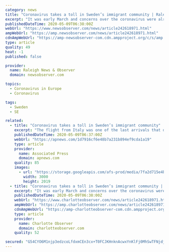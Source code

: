 ```yaml
---
category: news
title: "Coronavirus takes a toll in Sweden’s immigrant community | Raleigh News & Observer"
excerpt: "It was early March and concerns over the coronavirus were already present, but the couple, both coughing for the entire 45-minute journey, assured Khalaf they were healthy and just suffering from a change in the weather."
publishedDateTime: 2020-05-09T06:38:00Z
webUrl: "https://www.newsobserver.com/news/article242618971.html"
ampWebUrl: "https://amp.newsobserver.com/news/article242618971.html"
cdnAmpWebUrl: "https://amp-newsobserver-com.cdn.ampproject.org/c/s/amp.newsobserver.com/news/article242618971.html"
type: article
quality: 49
heat: -1
published: false

provider:
  name: Raleigh News & Observer
  domain: newsobserver.com

topics:
  - Coronavirus in Europe
  - Coronavirus

tags:
  - Sweden
  - SE

related:
  - title: "Coronavirus takes a toll in Sweden’s immigrant community"
    excerpt: "The flight from Italy was one of the last arrivals that day at the Stockholm airport. A Swedish couple in their 50s walked up and loaded their skis into Razzak"
    publishedDateTime: 2020-05-09T06:37:00Z
    webUrl: "https://apnews.com/1d7916cf6e48b7a231b894ef9cda1a19"
    type: article
    provider:
      name: Associated Press
      domain: apnews.com
    quality: 85
    images:
      - url: "https://storage.googleapis.com/afs-prod/media/7fa2d715e4bb461580da9fc8cb96895d/3000.jpeg"
        width: 3000
        height: 2019
  - title: "Coronavirus takes a toll in Sweden’s immigrant community | Charlotte Observer"
    excerpt: "It was early March and concerns over the coronavirus were already present, but the couple, both coughing for the entire 45-minute journey, assured Khalaf they were healthy and just suffering from a change in the weather."
    publishedDateTime: 2020-05-09T06:38:00Z
    webUrl: "https://www.charlotteobserver.com/news/article242618971.html"
    ampWebUrl: "https://amp.charlotteobserver.com/news/article242618971.html"
    cdnAmpWebUrl: "https://amp-charlotteobserver-com.cdn.ampproject.org/c/s/amp.charlotteobserver.com/news/article242618971.html"
    type: article
    provider:
      name: Charlotte Observer
      domain: charlotteobserver.com
    quality: 52

secured: "G54CYO6M1njp3edzcoLfdxmCEn3cx+T0FCJKHnknAcwxYnKlFj0MhSwTFNjdjLoCDQjDO6J2rmVWRwkmuGswld0juBy7W20NDgn6ihEswnAlqZEbtXXJgV3qgZrahLTg49pRoJjIA5PFBf3pz62b2FpXsU4ZmGEcO2+4jg6eor8ztZlu4lgBbd61K282JwMX8CnR5c8FP3cs70KONpF9P2lhWYokU+O+mpFUkKo10cL+J8R5dmik6J9kKQjYm1VgQne11XZZC4C7m2afDc+jgfeM+jPWmO6hK3XZtu/KdfgS+9RjfpAy+71omjd4JTxxzCzH1D9EWPaISW6E2Rsbz/xBqbqifNbL16MbQe21C9R2FPslajmBhye7+ztk5CyWLVqUGZTZ4JJh5YdfzI2boWiaGepmYrh5sqjENLD+R2mnyd1dQF96PJK9XjOL5+FTz+1JqY4saXY9Ha0WX0LF+xQr+CBUzvf1as+rxTDkMu4=;wkcwuhz2fC6nDYVuK/Iaow=="
---
```


